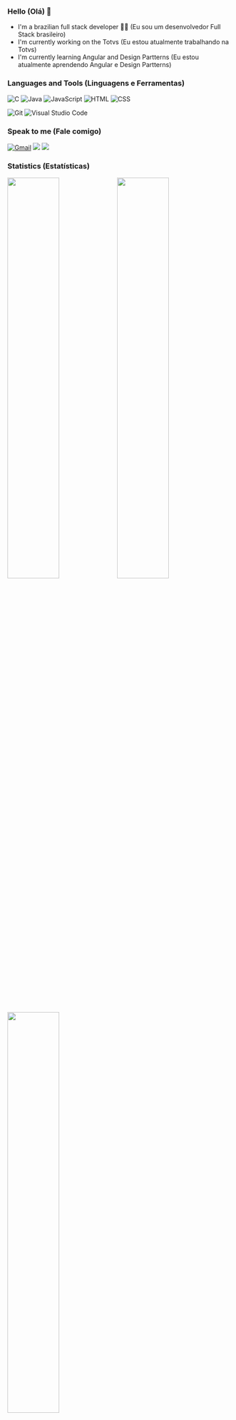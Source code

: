 ### Hello (Olá) 👋

- I'm a brazilian full stack developer 👨‍💻 (Eu sou um desenvolvedor Full Stack brasileiro)
- I'm currently working on the Totvs (Eu estou atualmente trabalhando na Totvs)
- I'm currently learning Angular and Design Partterns (Eu estou atualmente aprendendo Angular e Design Partterns)

<!--
- 🔭 I’m currently working on ...
- 🌱 I’m currently learning ...
- 👯 I’m looking to collaborate on ...
- 🤔 I’m looking for help with ...
- 💬 Ask me about ...
- 📫 How to reach me: ...
- 😄 Pronouns: ...
- ⚡ Fun fact: ...
-->

### Languages and Tools (Linguagens e Ferramentas)

![C](https://img.shields.io/badge/-C-05122A?&logo=c)
![Java](https://img.shields.io/badge/-Java-05122A?&logo=java)
![JavaScript](https://img.shields.io/badge/-JavaScript-05122A?&logo=JavaScript)
![HTML](https://img.shields.io/badge/-HTML-05122A?&logo=html5)
![CSS](https://img.shields.io/badge/-CSS-05122A?&logo=css3)

![Git](https://img.shields.io/badge/-Git-05122A?style=flat&logo=git)
![Visual Studio Code](https://img.shields.io/badge/-VS%20Code-05122A?style=flat&logo=visual-studio-code&logoColor=007ACC)

<!--
![Go](https://img.shields.io/badge/-Go-05122A?style=flat&logo=go)
![Node.js](https://img.shields.io/badge/-Node.js-05122A?&logo=node.js)
![Python](https://img.shields.io/badge/-Python-05122A?&logo=Python)
![React](https://img.shields.io/badge/-React-05122A?&logo=React)
![TypeScript](https://img.shields.io/badge/-TypeScript-05122A?&logo=TypeScript)
![SQL](https://img.shields.io/badge/-SQL-05122A?&logo=MySQL)
![PostgreSQL](https://img.shields.io/badge/-PostgreSQL-05122A?style=flat&logo=PostgreSQL)
![MongoDB](https://img.shields.io/badge/-MongoDB-05122A?style=flat&logo=MongoDB)
![Redis](https://img.shields.io/badge/-Redis-05122A?style=flat&logo=Redis)
![gRPC](https://img.shields.io/badge/-gRPC-05122A?style=flat&logo=grpc)
![Kafka](https://img.shields.io/badge/-Kafka-05122A?style=flat&logo=apache-kafka)
![AWS](https://img.shields.io/badge/-AWS-05122A?&logo=Amazon-AWS&logoColor=F90)
![Docker](https://img.shields.io/badge/-Docker-05122A?&logo=Docker)
![Kubernetes](https://img.shields.io/badge/-Kubernetes-05122A?&logo=Kubernetes)
![Linux](https://img.shields.io/badge/-Linux-05122A?&logo=Linux)
![Vim](https://img.shields.io/badge/-VIM-05122A?style=flat&logo=neovim)
-->

### Speak to me (Fale comigo)

<a href="mailto:sarsdesenv@gmail.com">
    <img alt="Gmail" src="https://img.shields.io/badge/sarsdesenv-D14836?style=flat&logo=gmail&logoColor=white" /></a>
<a href="https://linkedin.com/in/renan-sá-5252b9b1" alt="LinkedIn">
    <img src="https://img.shields.io/badge/-renan sá-blue?style=flat-square&logo=linkedin" /></a>
<a href="https://www.instagram.com/renansa2010" alt="Instagram">
    <img src="https://img.shields.io/badge/-renan sá-E4405F?style=flat-square&logo=instagram&logoColor=white" /></a>

<!--
<p id="socialIcons" align="center">
    <a href="https://stackoverflow.com/users/4201748/manigandand" alt="StackOverflow">
        <img src="https://img.shields.io/badge/-manigandand-FE7A16?style=flat-square&logo=stack-overflow&logoColor=FE7A16&labelColor=white" /></a>
    <a href="https://hub.docker.com/u/manigandanjeff" alt="Dockor">
        <img src="https://img.shields.io/badge/-manigandanjeff-2496ed?style=flat-square&logo=docker&logoColor=white" /></a>
    <a href="https://medium.com/@manigandand" alt="Medium">
        <img src="https://img.shields.io/badge/-@manigandand-03a57a?style=flat-square&logo=Medium&labelColor=000000" /></a>
    <a href="https://twitter.com/manigandanjeff" alt="Twitter">
        <img src="https://img.shields.io/badge/-manigandanjeff-1DA1F2?style=flat-square&logo=twitter&logoColor=1DA1F2&labelColor=000" /></a>
    <a href="https://manigandand.com" alt="website">
        <img src="https://img.shields.io/badge/-manigandand.com-242424?style=flat-square&logo=circle&logoColor=white" /></a>
</p>
-->

### Statistics (Estatísticas)
<p>
  <img width="48%" src="https://github-readme-stats.vercel.app/api?username=sarsdev&show_icons=true" />
  <img align="top" width="48%" src="https://www.codewars.com/users/sarsdev/badges/small" />
  <img width="48%" src="https://github-readme-stats.vercel.app/api/top-langs/?username=sarsdev&layout=compact"/>
</p>